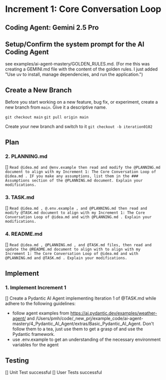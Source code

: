 # Increment 1: Core Conversation Loop
## Coding Agent: Gemini 2.5 Pro

## Setup/Confirm the system prompt for the AI Coding Agent
see examples/ai-agent-mastery/GOLDEN_RULES.md.  (For me this was creating a GEMINI.md file with the content of the golden rules. I just added "Use uv to install, manage dependencies, and run the application.")

## Create a New Branch
Before you start working on a new feature, bug fix, or experiment, create a new branch from `main`. Give it a descriptive name.

`git checkout main`
`git pull origin main`

Create your new branch and switch to it
`git checkout -b iteration0102`

## Plan

  ### 2. PLANNING.md
  [] `Read @idea.md and @env.example then read and modify the @PLANNING.md document to align with my Increment 1: The Core Conversation Loop of @idea.md . IF you make any assumptions, list them in the ### Assumptions section of the @PLANNING.md document. Explain your modifications.`

  ### 3. TASK.md
  [] `Read @idea.md , @.env.example , and @PLANNING.md then read and modify @TASK.md document to align with my Increment 1: The Core Conversation Loop of @idea.md and with @PLANNING.md . Explain your modifications.`

  ### 4. README.md
  [] `Read @idea.md , @PLANNING.md , and @TASK.md files, then read and update the @README.md document to align with to align with my Increment 1: The Core Conversation Loop of @idea.md and with @PLANNING.md and @TASK.md . Explain your modifications.`

## Implement

### 1. Implement Increment 1
[] Create a Pydantic AI Agent implementing Iteration 1 of @TASK.md while adhere to the following guidelines:
  - follow agent examples from https://ai.pydantic.dev/examples/weather-agent/ and /Users/pmh/code/_new_prj/example_code/ai-agent-mastery/4_Pydantic_AI_Agent/extras/Basic_Pydantic_AI_Agent. Don't follow them to a tea, just use them to get a grasp of and use the Pydantic framework.
  - use .env.example to get an understanding of the necessary environment variables for the agent

## Testing
[] Unit Test successful
[] User Tests successful

